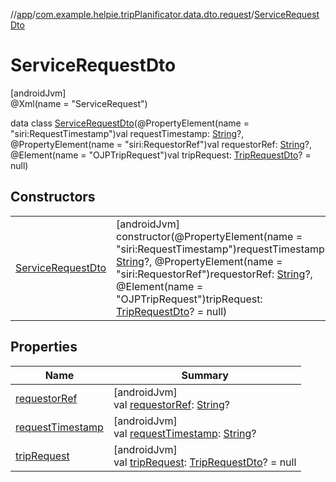 //[app](../../../index.md)/[com.example.helpie.tripPlanificator.data.dto.request](../index.md)/[ServiceRequestDto](index.md)

# ServiceRequestDto

[androidJvm]\
@Xml(name = &quot;ServiceRequest&quot;)

data class [ServiceRequestDto](index.md)(@PropertyElement(name = &quot;siri:RequestTimestamp&quot;)val requestTimestamp: [String](https://kotlinlang.org/api/latest/jvm/stdlib/kotlin/-string/index.html)?, @PropertyElement(name = &quot;siri:RequestorRef&quot;)val requestorRef: [String](https://kotlinlang.org/api/latest/jvm/stdlib/kotlin/-string/index.html)?, @Element(name = &quot;OJPTripRequest&quot;)val tripRequest: [TripRequestDto](../../com.example.helpie.tripPlanificator.data.dto.request.tr/-trip-request-dto/index.md)? = null)

## Constructors

| | |
|---|---|
| [ServiceRequestDto](-service-request-dto.md) | [androidJvm]<br>constructor(@PropertyElement(name = &quot;siri:RequestTimestamp&quot;)requestTimestamp: [String](https://kotlinlang.org/api/latest/jvm/stdlib/kotlin/-string/index.html)?, @PropertyElement(name = &quot;siri:RequestorRef&quot;)requestorRef: [String](https://kotlinlang.org/api/latest/jvm/stdlib/kotlin/-string/index.html)?, @Element(name = &quot;OJPTripRequest&quot;)tripRequest: [TripRequestDto](../../com.example.helpie.tripPlanificator.data.dto.request.tr/-trip-request-dto/index.md)? = null) |

## Properties

| Name | Summary |
|---|---|
| [requestorRef](requestor-ref.md) | [androidJvm]<br>val [requestorRef](requestor-ref.md): [String](https://kotlinlang.org/api/latest/jvm/stdlib/kotlin/-string/index.html)? |
| [requestTimestamp](request-timestamp.md) | [androidJvm]<br>val [requestTimestamp](request-timestamp.md): [String](https://kotlinlang.org/api/latest/jvm/stdlib/kotlin/-string/index.html)? |
| [tripRequest](trip-request.md) | [androidJvm]<br>val [tripRequest](trip-request.md): [TripRequestDto](../../com.example.helpie.tripPlanificator.data.dto.request.tr/-trip-request-dto/index.md)? = null |
